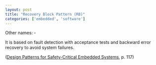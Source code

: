 ```yaml
---
layout: post
title: "Recovery Block Pattern (RB)"
categories: ['embedded', 'software']
---
```


Other names: -

It is based on fault detection with acceptance tests and backward error recovery to avoid system failures.

([Design Patterns for Safety-Critical Embedded Systems](http://sunsite.informatik.rwth-aachen.de/Publications/AIB/2010/2010-13.pdf), p. 117)